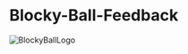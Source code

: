 # Blocky-Ball-Feedback

![BlockyBallLogo](https://i.ibb.co/FxHbYG7/Blockyball-Character-Icon-Colored.png>)
